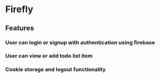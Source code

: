 # Firefly

## Features

### User can login or signup with authentication using firebase

### User can view or add todo list item 

### Cookie storage and logout functionality 
